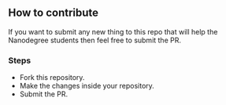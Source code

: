 ## How to contribute

If you want to submit any new thing to this repo that will help the Nanodegree students then feel free to submit the PR.

### Steps

- Fork this repository.
- Make the changes inside your repository.
- Submit the PR.
